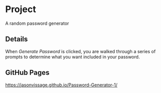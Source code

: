 # Project

A random password generator 

## Details

When *Generate Password* is clicked, you are walked through a series of prompts to determine what you want included in your password. 

## GitHub Pages

https://jasonvissage.github.io/Password-Generator-1/ 